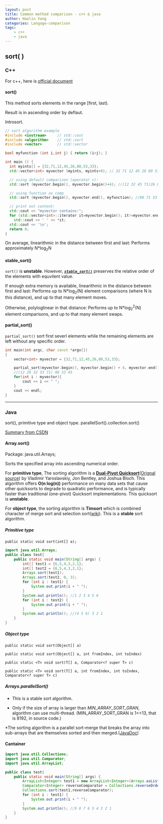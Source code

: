 ```yaml
---
layout: post
title: Common method comparison - c++ & java
author: Haolin Yang
categories: Langage-comparison
tags: 
    - c++
    - java
---
```


## sort( )

### C++

For c++, here is [official document](http://www.cplusplus.com/reference/algorithm/sort/?kw=sort)

#### sort()

This method sorts elements in the range [first, last). 

Result is in ascending order by deflaut.

Introsort.
```cpp
// sort algorithm example
#include <iostream>     // std::cout
#include <algorithm>    // std::sort
#include <vector>       // std::vector

bool myfunction (int i,int j) { return (i>j); }

int main () {
  int myints[] = {32,71,12,45,26,80,53,33};
  std::vector<int> myvector (myints, myints+8); // 32 71 12 45 26 80 53 33

  // using default comparison (operator <):
  std::sort (myvector.begin(), myvector.begin()+4); //(12 32 45 71)26 80 53 33

  // using function as comp
  std::sort (myvector.begin(), myvector.end(), myfunction); //80 71 53 45 33 32 26 12

  // print out content:
  std::cout << "myvector contains:";
  for (std::vector<int>::iterator it=myvector.begin(); it!=myvector.end(); ++it)
    std::cout << ' ' << *it;
  std::cout << '\n';
  return 0;
}
```

On average, linearithmic in the distance between first and last: Performs approximately N*log<sub>2</sub>N

#### stable_sort()

`sort()` is **unstable**. However, ***[`stable_sort()`](http://www.cplusplus.com/reference/algorithm/stable_sort/)*** preserves the relative order of the elements with equvilent value.

If enough extra memory is available, linearithmic in the distance between first and last: Performs up to N*log<sub>2</sub>(N) element comparisons (where N is this distance), and up to that many element moves.

Otherwise, polyloglinear in that distance: Performs up to N*log<sub>2</sub><sup>2</sup>(N) element comparisons, and up to that many element swaps.

#### partial_sort()

`partial_sort()` sort first severl elements while the remaining elements are left without any specific order.

```c++
int main(int argc, char const *argv[])
{
    vector<int> myvector = {32,71,12,45,26,80,53,33};

    partial_sort(myvector.begin(), myvector.begin() + 4, myvector.end());
    //(12 26 32 33 71) 80 53 45 
    for(int i : myvector){
        cout << i << " ";
    }
    cout << endl;
}
```

----------

### Java

sort(), primitive type and object type. parallelSort().collection.sort()

[Summary from CSDN](https://blog.csdn.net/whp1473/article/details/79678974)

#### Array.sort()

Package: java.util.Arrays;

Sorts the specified array into ascending numerical order.

For **primitive type**, The sorting algorithm is a **[Dual-Pivot Quicksort](https://www.jianshu.com/p/2c6f79e8ce6e)**([Orignal source](https://arxiv.org/pdf/1511.01138.pdf)) by Vladimir Yaroslavskiy, Jon Bentley, and Joshua Bloch. This algorithm offers **O(n log(n))** performance on many data sets that cause other quicksorts to degrade to quadratic performance, and is typically faster than traditional (one-pivot) Quicksort implementations. This quicksort is **unstable**.

For **object type**, the sorting algorithm is **Timsort** which is combined character of merge sort and selection sort([wiki](https://en.wikipedia.org/wiki/Timsort)). This is a **stable** sort algorithm.

##### Primitive type

`public static void sort​(int[] a);`

```java
import java.util.Arrays;
public class test{
    public static void main(String[] args) {
        int[] test1 = {6,5,4,3,2,1};
        int[] test2 = {6,5,4,3,2,1};
        Arrays.sort(test1);
        Arrays.sort(test2, 0, 3);
        for (int i : test1) {
            System.out.print(i + " ");
        }
        System.out.println(); //1 2 3 4 5 6
        for (int i : test2) {
            System.out.print(i + " ");
        }
        System.out.println(); //(4 5 6) 3 2 1
    }
}
```

##### Object type

`public static void sort​(Object[] a)`

`public static void sort​(Object[] a, int fromIndex, int toIndex)`

`public static <T> void sort​(T[] a, Comparator<? super T> c)`

`public static <T> void sort​(T[] a, int fromIndex, int toIndex, Comparator<? super T> c)`


##### Arrays.parallelSort()
* This is a stable sort algorithm.

* Only if the size of array is larger than *MIN_ARRAY_SORT_GRAN*, algorithm can use multi-thread. (MIN_ARRAY_SORT_GRAN is 1<<13, that is 8192, in source code.)

*The sorting algorithm is a parallel sort-merge that breaks the array into sub-arrays that are themselves sorted and then merged.([JavaDoc](https://docs.oracle.com/en/java/javase/12/docs/api/java.base/java/util/Arrays.html#parallelSort(int%5B%5D)))

#### Cantainer

```java
import java.util.Collections;
import java.util.Comparator;
import java.util.ArrayList;

public class test{
    public static void main(String[] args) {
        ArrayList<Integer> test1 = new ArrayList<Integer>(Arrays.asList(9,3,2,1,8,7,6,5,4));
        Comparator<Integer> reverseComparator = Collections.reverseOrder();
        Collections.sort(test1,reverseComparator);
        for (int i : test1) {
            System.out.print(i + " ");
        }
        System.out.println(); //9 8 7 6 5 4 3 2 1
    }
}
```

